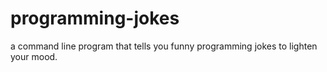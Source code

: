 # programming-jokes
a command line program that tells you funny programming jokes to lighten your mood.
